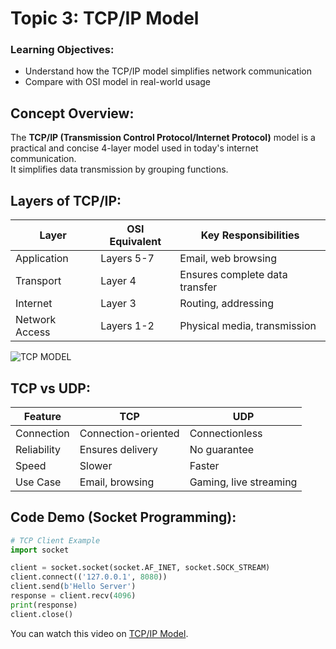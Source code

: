 # Topic 3: TCP/IP Model

### Learning Objectives:
* Understand how the TCP/IP model simplifies network communication  
* Compare with OSI model in real-world usage  

## Concept Overview:
The **TCP/IP (Transmission Control Protocol/Internet Protocol)** model is a practical and concise 4-layer model used in today's internet communication.  
It simplifies data transmission by grouping functions.

## Layers of TCP/IP:

| Layer | OSI Equivalent | Key Responsibilities |
|-------|----------------|----------------------|
| Application | Layers 5-7 | Email, web browsing |
| Transport | Layer 4 | Ensures complete data transfer |
| Internet | Layer 3 | Routing, addressing |
| Network Access | Layers 1-2 | Physical media, transmission |

![TCP MODEL](/course-markdowns/CN/images/tcp_ip_model.png)

## TCP vs UDP:
| Feature | TCP | UDP |
|---------|-----|-----|
| Connection | Connection-oriented | Connectionless |
| Reliability | Ensures delivery | No guarantee |
| Speed | Slower | Faster |
| Use Case | Email, browsing | Gaming, live streaming |

## Code Demo (Socket Programming):
```python
# TCP Client Example
import socket

client = socket.socket(socket.AF_INET, socket.SOCK_STREAM)
client.connect(('127.0.0.1', 8080))
client.send(b'Hello Server')
response = client.recv(4096)
print(response)
client.close()
```

You can watch this video on [TCP/IP Model](https://youtu.be/2QGgEk20RXM?si=OOaj93bEp925uA1v).
